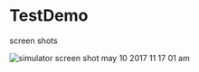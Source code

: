 # TestDemo

 screen shots
 
 ![simulator screen shot may 10 2017 11 17 01 am](https://cloud.githubusercontent.com/assets/28557452/25884760/3ab1bbe0-3572-11e7-8a9b-6b033243fcfb.png)
